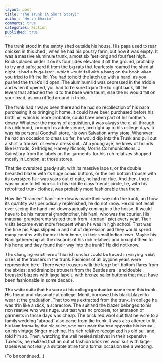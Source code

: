 ```yaml
---
layout: post
title: "The Trunk (A Short Story)" 
author: "Hersh Bhasin"
comments: true
categories: Fiction
published: true
---
```


The trunk stood in the empty shed outside his house. His papa used to rear chicken in this shed , when he had his poultry farm, but now it was empty. It was a massive aluminum trunk, almost six feet long and four feet high. Bricks placed under it on its four sides elevated it off the ground, probably to try and safeguard it from the big rats that fearlessly roamed the shed at night. It had a huge latch, which would fall with a bang on the hook when you tried to lift the lid. You had to hold the latch up with a hand, as you pushed the trunk’s lid open. The aluminum lid was depressed in the middle and when it opened, you had to be sure to jam the lid right back, till the levers that attached the lid to the base were taunt, else the lid would fall on your head, as you riffled around in trunk.

The trunk had always been there and he had no recollection of his papa purchasing it or  bringing it home. It could have been purchased before his birth, or, which is more probable, could have been part of his mother’s dowry. Whatever the means of acquisition, it was always there, all through his childhood, through his adolescence, and right up to his college days. It was his personal Goodwill store, his own Salvation Army store. Whenever he had an occasion to dress up for, he would dip into the Trunk and pull out a shirt, a trouser, or even a dress suit . At a young age, he knew of brands like Harrods, Selfridges, Harvey Nichols, Morris Communications, J Sainsbury from the labels on the garments, for his rich relatives shopped mostly in London, at those stores.

That the oversized gaudy suit, with its massive lapels, or the double breasted blazer with its huge comic buttons, or the bell bottom trouser with its oversized flair was years out of date, he had no clue. And then, there was no one to tell him so. In his middle class friends circle, he, with his retrofitted trunk clothes, was probably more fashionable than them.

How the “branded” hand-me-downs made their way into the trunk, and how its quantity was periodically replenished, he do not know.  He did not recall ever seeing the hand-me-downs actually coming into the house. It would have to be his maternal grandmother, his Nani, who was the courier. His maternal grandparents visited them from "abroad"  (sic) every year. Their visits became even more frequent when he was in high school. That was the time his Papa slipped in and out of depression and they would spend many months with them at their home, in their small Indian town. Maybe his Nani gathered up all the discards of his rich relatives and brought them to his home and they found their way into the trunk? He did not know.

The changing waistlines of his  rich uncles could be traced in varying waist sizes of the trousers in the trunk. Fashions of all bygone years were represented here. There were trousers with the large bell bottom flares from the sixties; and  drainpipe trousers from the Beatles era ; and  double breasted blazers with large lapels, with bronze sailor buttons that must have been fashionable in some decade.

The white suite that he wore at his college graduation came from this trunk. His friend and classmate at college, Mohit,  borrowed his black blazer to wear at the graduation. That too was extracted from the trunk. In college he was thin like a stick, a scarecrow. The suit and the blazer belonged to his rich relative who was huge. But that was no problem, for alteration of garments in those days was cheap. The brick red wool suit that he wore to a family wedding "abroad" also came from the trunk. It was also altered to fit his lean frame by the old tailor, who sat under the tree opposite his house, on his vintage Singer machine. His rich relative recognized his old suit and told him so. Then, watching the well heeled relatives in their expensive Tuxedos, he realized that an out of fashion brick red wool suit with large lapels was not really a suitable attire for a formal occasion like a wedding. 

(To be continued...)

